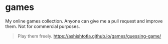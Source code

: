 # games
My online games collection. 
Anyone can give me a pull request and improve them. Not for commercial purposes.
 > Play them freely. 
 https://ashishtotla.github.io/games/guessing-game/

